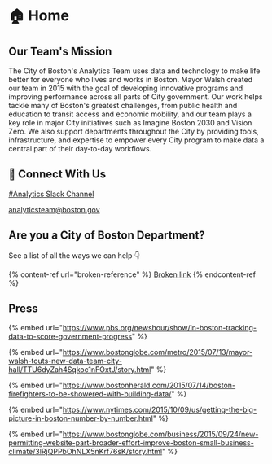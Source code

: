# 🏠 Home

## Our Team's Mission

The City of Boston's Analytics Team uses data and technology to make life better for everyone who lives and works in Boston. Mayor Walsh created our team in 2015 with the goal of developing innovative programs and improving performance across all parts of City government. Our work helps tackle many of Boston's greatest challenges, from public health and education to transit access and economic mobility, and our team plays a key role in major City initiatives such as Imagine Boston 2030 and Vision Zero. We also support departments throughout the City by providing tools, infrastructure, and expertise to empower every City program to make data a central part of their day-to-day workflows.

## 💬 Connect With Us

[#Analytics Slack Channel](https://cityofboston-doit.slack.com/archives/C08ETUZ18)

[analyticsteam@boston.gov](<mailto:analyticsteam@boston.gov >)

## Are you a City of Boston Department?

See a list of all the ways we can help 👇

{% content-ref url="broken-reference" %}
[Broken link](broken-reference)
{% endcontent-ref %}

## Press

{% embed url="https://www.pbs.org/newshour/show/in-boston-tracking-data-to-score-government-progress" %}

{% embed url="https://www.bostonglobe.com/metro/2015/07/13/mayor-walsh-touts-new-data-team-city-hall/TTU6dyZah4Sqkoc1nFOxtJ/story.html" %}

{% embed url="https://www.bostonherald.com/2015/07/14/boston-firefighters-to-be-showered-with-building-data/" %}

{% embed url="https://www.nytimes.com/2015/10/09/us/getting-the-big-picture-in-boston-number-by-number.html" %}

{% embed url="https://www.bostonglobe.com/business/2015/09/24/new-permitting-website-part-broader-effort-improve-boston-small-business-climate/3lRjQPPbOhNLX5nKrf76sK/story.html" %}

